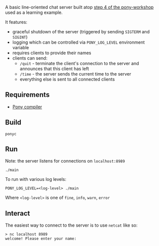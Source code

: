 A basic line-oriented chat server built atop [step 4 of the
pony-workshop](https://github.com/aturley/pony-workshop/blob/master/steps/04/main.pony)
used as a learning example.

It features:
- graceful shutdown of the server (triggered by sending `SIGTERM` and `SIGINT`)
- logging which can be controlled via `PONY_LOG_LEVEL` environment variable
- requires clients to provide their names
- clients can send:
    - `/quit` - terminate the client's connection to the server and announces
    that this client has left
    - `/time` - the server sends the current time to the server
    - everything else is sent to all connected clients

## Requirements

- [Pony compiler](https://github.com/ponylang/ponyc/blob/master/README.md#installation)

## Build

    ponyc

## Run

Note: the server listens for connections on `localhost:8989`

    ./main

To run with various log levels:

    PONY_LOG_LEVEL=<log-level> ./main

Where `<log-level>` is one of `fine`, `info`, `warn`, `error`

## Interact

The easiest way to connect to the server is to use `netcat` like so:

    > nc localhost 8989
    welcome! Please enter your name:
